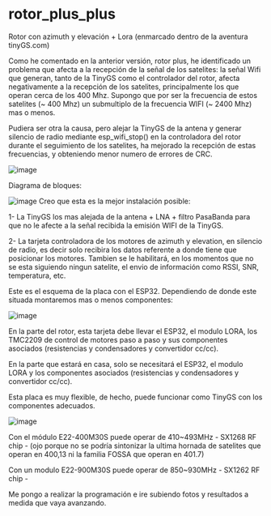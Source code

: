 # rotor_plus_plus
Rotor con azimuth y elevación + Lora (enmarcado dentro de la aventura tinyGS.com)

Como he comentado en la anterior versión, rotor plus, he identificado un problema que afecta a la recepción de la señal de los satelites: la señal Wifi que generan, tanto de la TinyGS como el controlador del rotor, afecta negativamente a la recepción de los satelites, principalmente los que operan cerca de los 400 Mhz.
Supongo que por ser la frecuencia de estos satelites (~ 400 Mhz) un submultiplo de la frecuencia WIFI (~ 2400 Mhz) mas o menos.

Pudiera ser otra la causa, pero alejar la TinyGS de la antena y generar silencio de radio mediante esp_wifi_stop() en la controladora del rotor durante el seguimiento de los satelites, ha mejorado la recepción de estas frecuencias, y obteniendo menor numero de errores de CRC.

![image](https://user-images.githubusercontent.com/48222471/219964735-e9b03ab3-8a8c-4862-ba71-bbfcd501dcd3.png)

Diagrama de bloques:

![image](https://user-images.githubusercontent.com/48222471/219963042-5a910ad9-36ba-454b-956b-77bf34b30299.png)
Creo que esta es la mejor instalación posible:

1- La TinyGS los mas alejada de la antena + LNA + filtro PasaBanda para que no le afecte a la señal recibida la emisión WIFI de la TinyGS.

2- La tarjeta controladora de los motores de azimuth y elevation, en silencio de radio, es decir solo recibira los datos referente a donde tiene que posicionar los motores. Tambien se le habilitará, en los momentos que no se esta siguiendo ningun satelite, el envio de información como RSSI, SNR, temperatura, etc.

Este es el esquema de la placa con el ESP32. Dependiendo de donde este situada montaremos mas o menos componentes:

![image](https://user-images.githubusercontent.com/48222471/219963378-4f51618b-5d57-4e55-a12d-66700e77d537.png)

En la parte del rotor, esta tarjeta debe llevar el ESP32, el modulo LORA, los TMC2209 de control de motores paso a paso y sus componentes asociados (resistencias y condensadores y convertidor cc/cc).

En la parte que estará en casa, solo se necesitará el ESP32, el modulo LORA y los componentes asociados  (resistencias y condensadores y convertidor cc/cc).

Esta placa es muy flexible, de hecho, puede funcionar como TinyGS con los componentes adecuados.

![image](https://user-images.githubusercontent.com/48222471/219966046-f227f057-6386-4066-afda-18ccc9022e40.png)


Con el módulo E22-400M30S puede operar de 410~493MHz - SX1268 RF chip - (ojo porque no se podría sintonizar la ultima hornada de satelites que operan en 400,13 ni la familia FOSSA que operan en 401.7)

Con un modulo E22-900M30S puede operar de 850~930MHz - SX1262 RF chip -

Me pongo a realizar la programación e ire subiendo fotos y resultados a medida que vaya avanzando.
